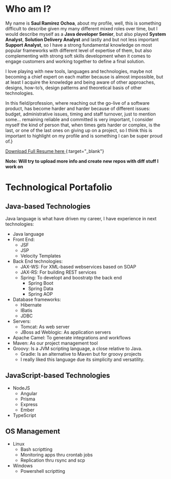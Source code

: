 # Who am I?

My name is **Saul Ramirez Ochoa**, about my profile, well, this is something difficult to describe given my many different mixed roles over time, but I would describe myself as a **Java developer Senior**, but also played **System Analyst**, **Solution Delivery Analyst** and lastly and but not less important **Support Analyst**, so I have a strong fundamental knowledge on most popular frameworks with different level of expertise of them, but also complementing with strong soft skills development when it comes to engage customers and working together to define a final solution.

I love playing with new tools, languages and technologies, maybe not becoming a chief expert on each matter because is almost impossible, but at least I acquire the knowledge and being aware of other approaches, designs, how-to’s, design patterns and theoretical basis of other technologies.

In this field/profession, where reaching out the go-live of a software product, has become harder and harder because of different issues: budget, administrative issues, timing and staff turnover, just to mention some... remaining reliable and committed is very important, I consider myself the kind of person that, when times gets harder or complex, is the last, or one of the last ones on giving up on a project, so I think this is important to highlight on my profile and is something I can be super proud of.}

[Download Full Resume here ](static/CV%20Saul%20Ramirez%20Ochoa.pdf){:target="_blank"}

**Note: Will try to upload more info and create new repos with diff stuff I work on**

# Technological Portafolio

## Java-based Technologies

Java language is what have driven my career, I have experience in next technologies:

- Java language
- Front End:
    - JSF
    - JSP
    - Velocity Templates
- Back End technologies:
    - JAX-WS: For XML-based webservices based on SOAP
    - JAX-RS: For building REST services
    - Spring: To developt and boostratp the back end
        - Spring Boot
        - Spring Data
        - Spring AOP
- Database frameworks:
    - Hibernate
    - IBatis
    - JDBC
- Servers:
    - Tomcat: As web server
    - JBoss ad Weblogic: As application servers
- Apache Camel: To generate integrations and workflows
- Maven: As our project management tool
- Groovy: Is a JVM scripting language, a close relative to Java.
    - Gradle: Is an alternative to Maven but for groovy projects
    - I really liked this language due its simplicity and versatility.

## JavaScript-based Technologies

- NodeJS
    - Angular
    - Prisma
    - Express
    - Ember
- TypeScript

## OS Management

- Linux
    - Bash scriptting
    - Monitoring apps thru crontab jobs
    - Replication thru rsync and scp
- Windows
    - Powershell scriptting